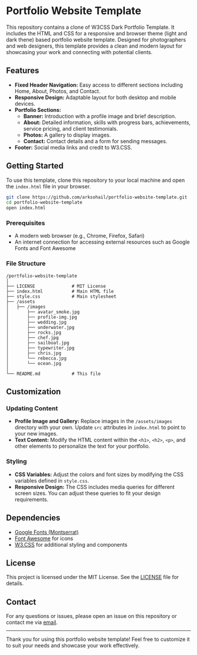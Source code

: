 # Portfolio Website Template

This repository contains a clone of W3CSS Dark Portfolio Template. It includes the HTML and CSS for a responsive and browser theme (light and dark thene) based portfolio website template. Designed for photographers and web designers, this template provides a clean and modern layout for showcasing your work and connecting with potential clients.

## Features

- **Fixed Header Navigation:** Easy access to different sections including Home, About, Photos, and Contact.
- **Responsive Design:** Adaptable layout for both desktop and mobile devices.
- **Portfolio Sections:**
  - **Banner:** Introduction with a profile image and brief description.
  - **About:** Detailed information, skills with progress bars, achievements, service pricing, and client testimonials.
  - **Photos:** A gallery to display images.
  - **Contact:** Contact details and a form for sending messages.
- **Footer:** Social media links and credit to W3.CSS.

## Getting Started

To use this template, clone this repository to your local machine and open the `index.html` file in your browser.

```bash
git clone https://github.com/arksohail/portfolio-website-template.git
cd portfolio-website-template
open index.html
```

### Prerequisites

- A modern web browser (e.g., Chrome, Firefox, Safari)
- An internet connection for accessing external resources such as Google Fonts and Font Awesome

### File Structure

```
/portfolio-website-template
│
├── LICENSE              # MIT License
├── index.html           # Main HTML file
├── style.css            # Main stylesheet
├── /assets
│   ├── /images
│       ├── avatar_smoke.jpg
│       ├── profile-img.jpg
│       ├── wedding.jpg
│       ├── underwater.jpg
│       ├── rocks.jpg
│       ├── chef.jpg
│       ├── sailboat.jpg
│       ├── typewriter.jpg
│       ├── chris.jpg
│       └── rebecca.jpg
│       └── ocean.jpg
│
└── README.md            # This file
```

## Customization

### Updating Content

- **Profile Image and Gallery:** Replace images in the `/assets/images` directory with your own. Update `src` attributes in `index.html` to point to your new images.
- **Text Content:** Modify the HTML content within the `<h1>`, `<h2>`, `<p>`, and other elements to personalize the text for your portfolio.

### Styling

- **CSS Variables:** Adjust the colors and font sizes by modifying the CSS variables defined in `style.css`.
- **Responsive Design:** The CSS includes media queries for different screen sizes. You can adjust these queries to fit your design requirements.

## Dependencies

- [Google Fonts (Montserrat)](https://fonts.google.com/specimen/Montserrat)
- [Font Awesome](https://cdnjs.com/libraries/font-awesome/4.7.0) for icons
- [W3.CSS](https://www.w3schools.com/w3css/default.asp) for additional styling and components

## License

This project is licensed under the MIT License. See the [LICENSE](LICENSE) file for details.

## Contact

For any questions or issues, please open an issue on this repository or contact me via [email](mailto:arksohail@gmail.com).

---

Thank you for using this portfolio website template! Feel free to customize it to suit your needs and showcase your work effectively.